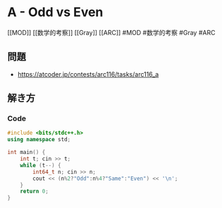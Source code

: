 # A - Odd vs Even
[[MOD]] [[数学的考察]] [[Gray]] [[ARC]]
#MOD #数学的考察 #Gray #ARC 

## 問題
- https://atcoder.jp/contests/arc116/tasks/arc116_a

## 解き方
### Code
```c++
#include <bits/stdc++.h>
using namespace std;

int main() {
	int t; cin >> t;
	while (t--) {
		int64_t n; cin >> n;
		cout << (n%2?"Odd":n%4?"Same":"Even") << '\n';
	}
	return 0;
}
```